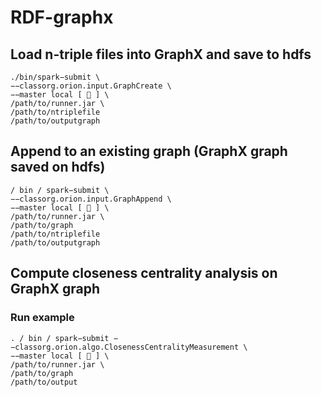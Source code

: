 # RDF-graphx

## Load n-triple files into GraphX and save to hdfs
```
./bin/spark−submit \
−−classorg.orion.input.GraphCreate \
−−master local [  ] \
/path/to/runner.jar \
/path/to/ntriplefile
/path/to/outputgraph
```

## Append to an existing graph (GraphX graph saved on hdfs)
```
/ bin / spark−submit \
−−classorg.orion.input.GraphAppend \
−−master local [  ] \
/path/to/runner.jar \
/path/to/graph
/path/to/ntriplefile
/path/to/outputgraph
```


## Compute closeness centrality analysis on GraphX graph
### Run example 
```
. / bin / spark−submit −−classorg.orion.algo.ClosenessCentralityMeasurement \
−−master local [  ] \
/path/to/runner.jar \
/path/to/graph
/path/to/output
```
